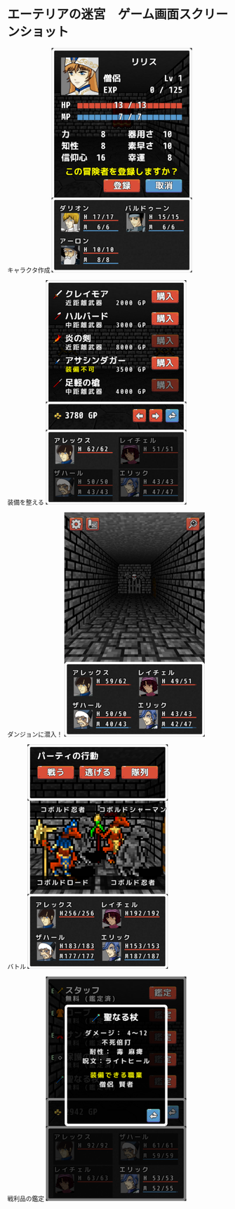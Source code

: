 # エーテリアの迷宮　ゲーム画面スクリーンショット

キャラクタ作成
![](pics/001small.png)

装備を整える
![](pics/002small.png)

ダンジョンに潜入！
![](pics/003small.png)

バトル
![](pics/004small.png)

戦利品の鑑定
![](pics/005small.png)
